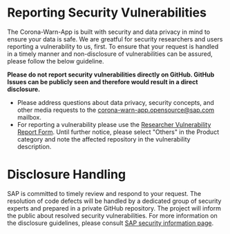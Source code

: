 # Reporting Security Vulnerabilities

The Corona-Warn-App is built with security and data privacy in mind to ensure your data is safe. We are greatful for security researchers and users reporting a vulnerability to us, first. To ensure that your request is handled in a timely manner and non-disclosure of vulnerabilities can be assured, please follow the below guideline.

**Please do not report security vulnerabilities directly on GitHub. GitHub Issues can be publicly seen and therefore would result in a direct disclosure.**

* Please address questions about data privacy, security concepts, and other media requests to the corona-warn-app.opensource@sap.com mailbox.
* For reporting a vulnerability please use the [Researcher Vulnerability Report Form](https://vulnerability-form.cfapps.sap.hana.ondemand.com/#/). Until further notice, please select "Others" in the Product category and note the affected repository in the vulnerability description.

# Disclosure Handling

SAP is committed to timely review and respond to your request. The resolution of code defects will be handled by a dedicated group of security experts and prepared in a private GitHub repository. The project will inform the public about resolved security vulnerabilities. For more information on the disclosure guidelines, please consult [SAP security information page](https://www.sap.com/about/trust-center/security/incident-management.html).
